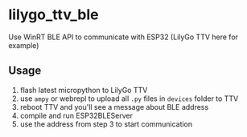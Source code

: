 # lilygo_ttv_ble

Use WinRT BLE API to communicate with ESP32 (LilyGo TTV here for example)

## Usage

1. flash latest micropython to LilyGo TTV
2. use `ampy` or webrepl to upload all `.py` files in `devices` folder to TTV
3. reboot TTV and you'll see a message about BLE address
4. compile and run ESP32BLEServer
5. use the address from step 3 to start communication
